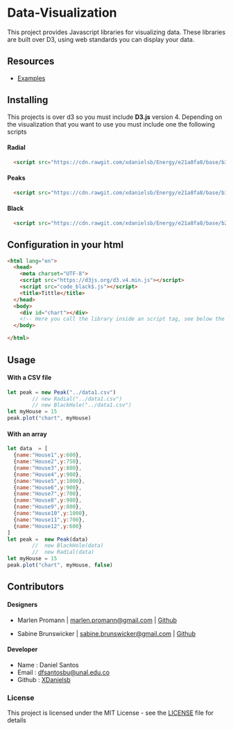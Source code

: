 Data-Visualization
====================

This project provides Javascript libraries for visualizing data.  These libraries are built over D3, using web standards you can display your data.

Resources
---------
  * [Examples](https://xdanielsb.github.io/Energy/)


Installing
----------

This projects is over d3 so you must include **D3.js** version 4. Depending on the visualization that you want to use you must include one the following scripts

#### Radial
```html
  <script src="https://cdn.rawgit.com/xdanielsb/Energy/e21a8fa8/base/b3/code_radial$.js"></script>
```

#### Peaks
```html
  <script src="https://cdn.rawgit.com/xdanielsb/Energy/e21a8fa8/base/b1/code_peak$.js"></script>
```

#### Black
```html
  <script src="https://cdn.rawgit.com/xdanielsb/Energy/e21a8fa8/base/b2/code_black$.js"></script>
```

## Configuration in your html

```html
<html lang="en">
  <head>
    <meta charset="UTF-8">
    <script src="https://d3js.org/d3.v4.min.js"></script>
    <script src="code_black$.js"></script>
    <title>Tittle</title>
  </head>
  <body>
    <div id="chart"></div>
    <!-- Here you call the library inside an script tag, see below the description of usage -->
  </body>

</html>
```


Usage
-----

#### With a CSV file
```js
let peak = new Peak("../data1.csv")
        // new Radial("../data1.csv")
        // new BlackHole("../data1.csv")
let myHouse = 15
peak.plot("chart", myHouse)
```

#### With an array
```js
let data  = [
  {name:"House1",y:600},
  {name:"House2",y:750},
  {name:"House3",y:800},
  {name:"House4",y:900},
  {name:"House5",y:1000},
  {name:"House6",y:900},
  {name:"House7",y:700},
  {name:"House8",y:900},
  {name:"House9",y:800},
  {name:"House10",y:1000},
  {name:"House11",y:700},
  {name:"House12",y:600}
]
let peak =  new Peak(data)
        //  new BlackHole(data)
        //  new Radial(data)
let myHouse = 15
peak.plot("chart", myHouse, false)
```

Contributors
------------

#### Designers
* Marlen Promann |  marlen.promann@gmail.com | [Github](https://github.com/promann)

* Sabine Brunswicker |  sabine.brunswicker@gmail.com | [Github](https://github.com/sbrunswi)

#### Developer
* Name : Daniel Santos
* Email : dfsantosbu@unal.edu.co
* Github : [XDanielsb](https://github.com/xdanielsb)

### License
This project is licensed under the MIT License - see the [LICENSE](LICENSE) file for details
